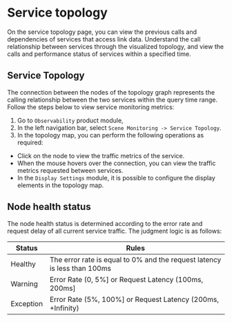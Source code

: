 # Service topology

On the service topology page, you can view the previous calls and dependencies of services that access link data. Understand the call relationship between services through the visualized topology, and view the calls and performance status of services within a specified time.

## Service Topology

The connection between the nodes of the topology graph represents the calling relationship between the two services within the query time range.
Follow the steps below to view service monitoring metrics:

1. Go to `Observability` product module,
2. In the left navigation bar, select `Scene Monitoring -> Service Topology`.
3. In the topology map, you can perform the following operations as required:

- Click on the node to view the traffic metrics of the service.
- When the mouse hovers over the connection, you can view the traffic metrics requested between services.
- In the `Display Settings` module, it is possible to configure the display elements in the topology map.

     

## Node health status

The node health status is determined according to the error rate and request delay of all current service traffic. The judgment logic is as follows:

| Status | Rules |
| ---- | ---------------------------------------- |
| Healthy | The error rate is equal to 0% and the request latency is less than 100ms |
| Warning | Error Rate (0, 5%] or Request Latency (100ms, 200ms] |
| Exception | Error Rate (5%, 100%] or Request Latency (200ms, +Infinity)|
